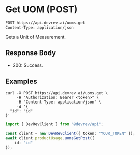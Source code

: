 # Get UOM (POST)

```http
POST https://api.devrev.ai/uoms.get
Content-Type: application/json
```

Gets a Unit of Measurement.



## Response Body

- 200: Success.

## Examples

```shell
curl -X POST https://api.devrev.ai/uoms.get \
     -H "Authorization: Bearer <token>" \
     -H "Content-Type: application/json" \
     -d '{
  "id": "id"
}'
```

```typescript
import { DevRevClient } from "@devrev/api";

const client = new DevRevClient({ token: "YOUR_TOKEN" });
await client.productUsage.uomsGetPost({
    id: "id"
});

```